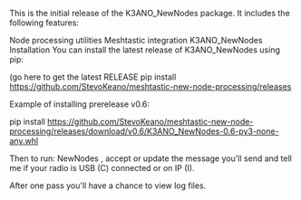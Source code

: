 This is the initial release of the K3ANO_NewNodes package. It includes the following features:

Node processing utilities
Meshtastic integration
K3ANO_NewNodes
Installation
You can install the latest release of K3ANO_NewNodes using pip:

(go here to get the latest RELEASE pip install https://github.com/StevoKeano/meshtastic-new-node-processing/releases

Example of installing prerelease v0.6:

pip install https://github.com/StevoKeano/meshtastic-new-node-processing/releases/download/v0.6/K3ANO_NewNodes-0.6-py3-none-any.whl

Then to run:  NewNodes , accept or update the message you'll send and tell me if your radio is USB (C) connected or on IP (I).

After one pass you'll have a chance to view log files.
